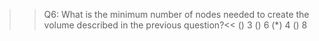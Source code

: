 >>Q6: What is the minimum number of nodes needed to create the volume described in the previous question?<<
() 3
() 6
(*) 4
() 8
